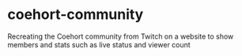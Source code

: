 # coehort-community
Recreating the Coehort community from Twitch on a website to show members and stats such as live status and viewer count
